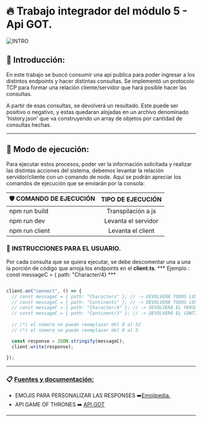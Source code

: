 # 🔥 Trabajo integrador del módulo 5 - Api GOT.


![INTRO](https://pbs.twimg.com/media/GS1CjU0XUAAdzlP?format=jpg&name=medium)

## 🔸 Introducción:

En este trabajo se buscó consumir una api publica para poder ingresar a los distintos endpoints y hacer distintas consultas. Se implementó un protocolo TCP para formar una relación cliente/servidor que hará posible hacer las consultas.

A partir de esas consultas, se devolverá un resultado. Este puede ser positivo o negativo, y estas quedaran alojadas en un archivo denominado 'history.json' que va construyendo un array de objetos por cantidad de consultas hechas.


***

## 🔹 Modo de ejecución:

 Para ejecutar estos procesos, poder ver la información solicitada y realizar las distintas acciones del sistema, debemos levantar la relación servidor/cliente con un comando de node. Aquí se podrán apreciar los comandos de ejecución que se enviarán por la  consola:
 
| 🛡️ COMANDO DE EJECUCIÓN | TIPO DE EJECUCIÓN     | 
| -------------------- | :-----------------:   | 
| npm run build        | Transpilación a js    |       
| npm run dev          | Levanta el servidor   |       
| npm run client       |Levanta el client      |       

### 📍 INSTRUCCIONES PARA EL USUARIO.

Por cada consulta que se quiera ejecutar, se debe descomentar una a una la porción de código que arroja los endpoints en el **client.ts**. *** Ejemplo : const messageC = { path: "Character/4} ***

```typescript

client.on("connect", () => {
  // const messageC = { path: "Characters" }; // -> DEVOLVERÁ TODOS LOS PERSONAJES
  // const messageC = { path: "Continents" }; // -> DEVOLVERÁ TODOS LOS CONTINENTES
  // const messageC = { path: "Character/4" }; // -> DEVOLVERÁ EL PERSONAJE CON ID 4(*)
  // const messageC = { path: "Continent/3" }; // -> DEVOLVERÁ EL CONTINENTE CON ID 3(**)
  
  // (*) el número se puede reemplazar del 0 al 52
  // (*) el número se puede reemplazar del 0 al 3

  const response = JSON.stringify(messageC);
  client.write(response);
  
});

```

***

### 📋 <u> Fuentes y documentación: </u> ###

* EMOJIS PARA PERSONALIZAR LAS RESPONSES ➡️[Emojipedia.](https://emojipedia.org/)
* API GAME OF THRONES ➡️ [API GOT](https://thronesapi.com/api/v2/)

***